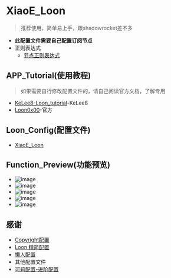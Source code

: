 # XiaoE_Loon
> 推荐使用，简单易上手，跟shadowrocket差不多
- **此配置文件需要自己配置订阅节点**
- 正则表达式
  - [节点正则表达式](https://github.com/LaolunsiG/XiaoE_PCR/blob/main/Config_File/%E8%8A%82%E7%82%B9%E7%9A%84%E6%AD%A3%E5%88%99%E8%A1%A8%E8%BE%BE%E5%BC%8F.md)

## APP_Tutorial(使用教程)
> 如果需要自行修改配置文件的，请自己阅读官方文档，了解专用
- [KeLee8-Loon_tutorial](https://github.com/KeLee8/Loon-tutorial)-KeLee8
- [Loon0x00](https://github.com/Loon0x00/LoonManual/tree/master)-官方

## Loon_Config(配置文件)
- [XiaoE_Loon](https://raw.githubusercontent.com/LaolunsiG/XiaoE_PCR/main/Config_File/Loon/XiaoE_Loon.conf)

## Function_Preview(功能预览)
- ![image](https://github.com/LaolunsiG/XiaoE_PCR/blob/main/Config_File/Loon/Picture/photo_1_2024-07-16_20-46-54.jpg?raw=true)
- ![image](https://github.com/LaolunsiG/XiaoE_PCR/blob/main/Config_File/Loon/Picture/photo_2_2024-07-16_20-46-54.jpg?raw=true)
- ![image](https://github.com/LaolunsiG/XiaoE_PCR/blob/main/Config_File/Loon/Picture/photo_3_2024-07-16_20-46-54.jpg?raw=true)
- ![image](https://github.com/LaolunsiG/XiaoE_PCR/blob/main/Config_File/Loon/Picture/photo_5_2024-07-16_20-46-54.jpg?raw=true)
- ![image](https://github.com/LaolunsiG/XiaoE_PCR/blob/main/Config_File/Loon/Picture/photo_4_2024-07-16_20-46-54.jpg?raw=true)

## 感谢
- [Copyright配置](https://github.com/SANYIMOE/Quan_Shado_Conf)
- [Loon 精简配置](https://raw.githubusercontent.com/HoCooo/Loon/main/LoonLite.conf)
- [懒人配置](https://raw.githubusercontent.com/wlxuf/Shadowrocket/main/lazy_group.conf)
- 其他配置文件
- [可莉配置-进阶配置](https://gitlab.com/lodepuly/vpn_tool/-/raw/master/Tool/Loon/Config/zh-CN/Loon_Sample_Configuration_By_iKeLee.conf)
